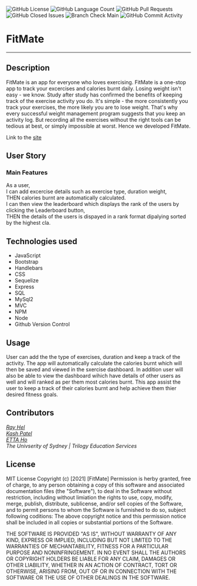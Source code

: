 <img alt="GitHub License" src="https://img.shields.io/apm/l/vim-mode">  <img alt="GitHub Language Count" src="https://img.shields.io/github/languages/count/kashpateltech/fit-mate">  <img alt="GitHub Pull Requests" src="https://img.shields.io/github/pulls/detail/state/kashpateltech/fit-mate/6">  <img alt="GitHub Closed Issues" src="https://img.shields.io/github/issues-closed-raw/kashpateltech/fit-mate">  <img alt="Branch Check Main" src="https://img.shields.io/github/checks-status/kashpateltech/fit-mate/main">  <img alt="GitHub Commit Activity" src="https://img.shields.io/github/commit-activity/w/kashpateltech/fit-mate">

# FitMate
---

## Description

FitMate is an app for everyone who loves exercising. FitMate is a one-stop app to track your excercises and calories burnt daily. Losing weight isn't easy - we know. Study after study has confirmed the benefits of keeping track of the exercise activity you do. It's simple - the more consistently you track your exercises, the more likely you are to lose weight.  That's why every successful weight management program suggests that you keep an activity log. But recording all the exercises without the right tools can be tedious at best, or simply impossible at worst. Hence we developed FitMate.

Link to the [site](https://DevRayHE.github.io/fit-mate)

## User Story 

### Main Features
As a user, <br>
I can add excercise details such as exercise type, duration weight, <br>
THEN calories burnt are automatically calculated. <br>
I can then view the leaderboard which displays the rank of the users by clicking the Leaderboard button,<br>
THEN the details of the users is dispayed in a rank format dipalying sorted by the highest cla. <br>


## Technologies used 

- JavaScript
- Bootstrap
- Handlebars
- CSS
- Sequelize
- Express
- SQL
- MySql2
- MVC
- NPM
- Node
- Github Version Control

## Usage 

User can add the the type of exercises, duration and keep a track of the activity. The app will automatically calculate the calories burnt which will then be saved and viewed in the sxercise dashboard. In addition user will also be able to view the dashboard wihich have details of other users as well and will ranked as per them most calories burnt. This app assist the user to keep a track of their calories burnt and help achieve them thier desired fitness goals. 

## Contributors

*[Ray Hel](https://github.com/DevRayHe)* <br>
*[Kash Patel](https://github.com/kashpateltech)* <br>
*[ETTA Ho](https://github.com/Etta0311)* <br>
*The Univserity of Sydney | Trilogy Education Services* <br>

## License 

MIT License
Copyright (c) [2021] [FitMate]
Permission is herby granted, free of charge, to any person obtaining a copy of this software and associated documentation files (the "Software"), to deal in the Software without restriction, including without limiation the rights to use, copy, modify, merge, publish, distribute, sublicense, and/or sell copies of the Software, and to permit persons to whom the Software is furnished to do so, subject following coditions: 
The above copyright notice and this permission notice shall be included in all copies or substantial portions of the Software. 

THE SOFTWARE IS PROVIDED "AS IS", WITHOUT WARRANTY OF ANY KIND, EXPRESS OR IMPLIED, INCLUDING BUT NOT LIMITED TO THE WARRANTIES OF MECHANTABILITY, FITNESS FOR A PARTICULAR PURPOSE AND NONINFRINGEMENT. IN NO EVENT SHALL THE AUTHORS OR COPYRIGHT HOLDERS BE LIABLE FOR ANY CLAIM, DAMAGES OR OTHER LIABILITY, WHETHER IN AN ACTION OF CONTRACT, TORT OR OTHERWISE, ARISING FROM, OUT OF OR IN CONNECTION WITH THE SOFTWARE OR THE USE OF OTHER DEALINGS IN THE SOFTWARE.  
